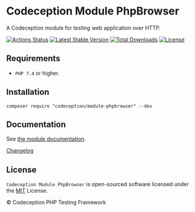 # Codeception Module PhpBrowser

A Codeception module for testing web application over HTTP.

[![Actions Status](https://github.com/Codeception/module-phpbrowser/workflows/CI/badge.svg)](https://github.com/Codeception/module-phpbrowser/actions)
[![Latest Stable Version](https://poser.pugx.org/codeception/module-phpbrowser/v/stable)](https://github.com/Codeception/module-phpbrowser/releases)
[![Total Downloads](https://poser.pugx.org/codeception/module-phpbrowser/downloads)](https://packagist.org/packages/codeception/module-phpbrowser)
[![License](https://poser.pugx.org/codeception/module-phpbrowser/license)](/LICENSE)

## Requirements

* `PHP 7.4` or higher.

## Installation

```
composer require "codeception/module-phpbrowser" --dev
```

## Documentation

See [the module documentation](https://codeception.com/docs/modules/PhpBrowser).

[Changelog](https://github.com/Codeception/module-phpbrowser/releases)

## License

`Codeception Module PhpBrowser` is open-sourced software licensed under the [MIT](/LICENSE) License.

© Codeception PHP Testing Framework
